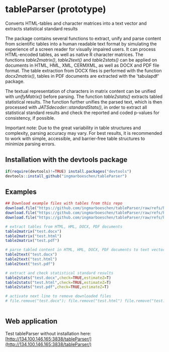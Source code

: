 # tableParser (prototype)
Converts HTML-tables and character matrices into a text vector and extracts statistical standard results

The package contains several functions to extract, unify and parse content from scientific tables into a human readable text format by simulating the experience of a screen reader for visually impaired users. It can process HTML-encoded tables, as well as native R character matrices. The functions *table2matrix()*, *table2text()* and *table2stats()* can be applied on documents in HTML, HML, XML, CERMXML, as well as DOCX and PDF file format. The table extraction from DOCX files is performed with the function *docx2matrix()*, tables in PDF documents are extracted with the 'tabulapdf' package. 

The textual representation of characters in matrix content can be unified with *unifyMatrix()* before parsing. The function *table2stats()* extracts tabled statistical results. The function further unifies the parsed text, which is then processed with *JATSdecoder::standardStats()*, in order to extract all statistical standard results and check the reported and coded p-values for consistency, if possible. 

Important note: Due to the great variability in table structures and complexity, parsing accuracy may vary. For best results, it is recommended to work with simple, accessible, and barrier-free table structures to minimize parsing errors. 


## Installation with the devtools package
```R
if(require(devtools)!=TRUE) install.packages("devtools")
devtools::install_github("ingmarboeschen/tableParser")
```

## Examples
```R
## Download example files with tables from this repo
download.file("https://github.com/ingmarboeschen/tableParser/raw/refs/heads/main/test.docx","test.docx")
download.file("https://github.com/ingmarboeschen/tableParser/raw/refs/heads/main/test.html","test.html")
download.file("https://github.com/ingmarboeschen/tableParser/raw/refs/heads/main/test.pdf","test.pdf")

# extract tables from HTML, HML, DOCX, PDF documents
table2matrix("test.docx")
table2matrix("test.html")
table2matrix("test.pdf")

# parse tabled content in HTML, HML, DOCX, PDF documents to text vector 
table2text("test.docx")
table2text("test.html")
table2text("test.pdf")

# extract and check statistical standard results
table2stats("test.docx",check=TRUE,estimateZ=T)
table2stats("test.html",check=TRUE,estimateZ=T)
table2stats("test.pdf",check=TRUE,estimateZ=T)

# activate next line to remove downloaded files
# file.remove("test.docx"); file.remove("test.html") file.remove("test.pdf")
 
```

## Web application
Test tableParser without installation here:
[http://134.100.146.165:3838/tableParser/](http://134.100.146.165:3838/tableParser/)


